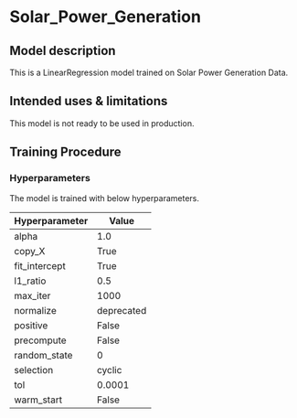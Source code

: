 # Solar_Power_Generation


## Model description

This is a LinearRegression model trained on Solar Power Generation Data.

## Intended uses & limitations

This model is not ready to be used in production.

## Training Procedure

### Hyperparameters

The model is trained with below hyperparameters.


| Hyperparameter   | Value      |
|------------------|------------|
| alpha            | 1.0        |
| copy_X           | True       |
| fit_intercept    | True       |
| l1_ratio         | 0.5        |
| max_iter         | 1000       |
| normalize        | deprecated |
| positive         | False      |
| precompute       | False      |
| random_state     | 0          |
| selection        | cyclic     |
| tol              | 0.0001     |
| warm_start       | False      |

